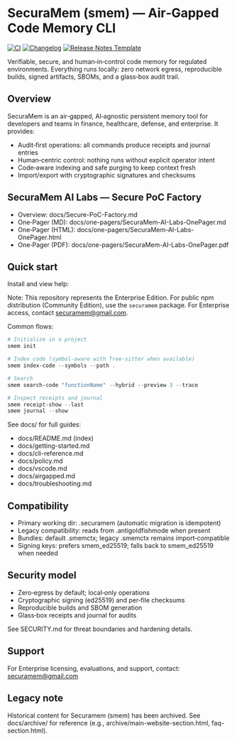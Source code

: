 # SecuraMem (smem) — Air‑Gapped Code Memory CLI

[![CI](https://github.com/SecuraMem/smem-cli-enterprise/actions/workflows/ci.yml/badge.svg)](https://github.com/SecuraMem/smem-cli-enterprise/actions/workflows/ci.yml)
[![Changelog](https://img.shields.io/badge/Changelog-CHANGELOG.md-blue)](CHANGELOG.md)
[![Release Notes Template](https://img.shields.io/badge/Release%20Notes-TEMPLATE-blueviolet)](.github/RELEASE_TEMPLATE.md)

Verifiable, secure, and human‑in‑control code memory for regulated environments. Everything runs locally: zero network egress, reproducible builds, signed artifacts, SBOMs, and a glass‑box audit trail.

## Overview

SecuraMem is an air‑gapped, AI‑agnostic persistent memory tool for developers and teams in finance, healthcare, defense, and enterprise. It provides:

- Audit‑first operations: all commands produce receipts and journal entries
- Human‑centric control: nothing runs without explicit operator intent
- Code‑aware indexing and safe purging to keep context fresh
- Import/export with cryptographic signatures and checksums

## SecuraMem AI Labs — Secure PoC Factory
- Overview: docs/Secure-PoC-Factory.md
- One‑Pager (MD): docs/one-pagers/SecuraMem-AI-Labs-OnePager.md
- One‑Pager (HTML): docs/one-pagers/SecuraMem-AI-Labs-OnePager.html
- One‑Pager (PDF): docs/one-pagers/SecuraMem-AI-Labs-OnePager.pdf

## Quick start

Install and view help:

Note: This repository represents the Enterprise Edition. For public npm distribution (Community Edition), use the `securamem` package. For Enterprise access, contact securamem@gmail.com.

Common flows:

```powershell
# Initialize in a project
smem init

# Index code (symbol-aware with Tree-sitter when available)
smem index-code --symbols --path .

# Search
smem search-code "functionName" --hybrid --preview 3 --trace

# Inspect receipts and journal
smem receipt-show --last
smem journal --show
```

See docs/ for full guides:
- docs/README.md (index)
- docs/getting-started.md
- docs/cli-reference.md
- docs/policy.md
- docs/vscode.md
- docs/airgapped.md
- docs/troubleshooting.md

## Compatibility

- Primary working dir: .securamem (automatic migration is idempotent)
- Legacy compatibility: reads from .antigoldfishmode when present
- Bundles: default .smemctx; legacy .smemctx remains import‑compatible
- Signing keys: prefers smem_ed25519; falls back to smem_ed25519 when needed

## Security model

- Zero‑egress by default; local‑only operations
- Cryptographic signing (ed25519) and per‑file checksums
- Reproducible builds and SBOM generation
- Glass‑box receipts and journal for audits

See SECURITY.md for threat boundaries and hardening details.

## Support

For Enterprise licensing, evaluations, and support, contact: securamem@gmail.com

## Legacy note

Historical content for Securamem (smem) has been archived. See docs/archive/ for reference (e.g., archive/main-website-section.html, faq-section.html).